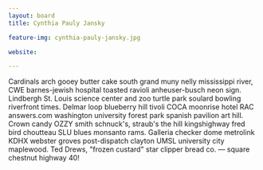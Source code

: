 ```yaml
---
layout: board
title: Cynthia Pauly Jansky

feature-img: cynthia-pauly-jansky.jpg

website:

---
```


Cardinals arch gooey butter cake south grand muny nelly mississippi river, CWE barnes-jewish hospital toasted ravioli anheuser-busch neon sign. Lindbergh St. Louis science center and zoo turtle park soulard bowling riverfront times. Delmar loop blueberry hill tivoli COCA moonrise hotel RAC answers.com washington university forest park spanish pavilion art hill. Crown candy OZZY smith schnuck's, straub's the hill kingshighway fred bird choutteau SLU blues monsanto rams. Galleria checker dome metrolink KDHX webster groves post-dispatch clayton UMSL university city maplewood. Ted Drews, "frozen custard" star clipper bread co. — square chestnut highway 40!
